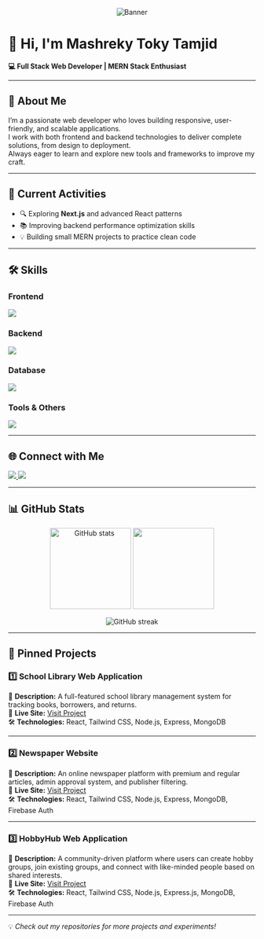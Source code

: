 <!-- Banner -->
<p align="center">
  <img src="https://i.ibb.co/fxDdk1s/github-banner.png" alt="Banner" />
</p>

# 👋 Hi, I'm Mashreky Toky Tamjid
**💻 Full Stack Web Developer | MERN Stack Enthusiast**

---

## 📌 About Me
I’m a passionate web developer who loves building responsive, user-friendly, and scalable applications.  
I work with both frontend and backend technologies to deliver complete solutions, from design to deployment.  
Always eager to learn and explore new tools and frameworks to improve my craft.  

---

## 🚀 Current Activities
- 🔍 Exploring **Next.js** and advanced React patterns  
- 📚 Improving backend performance optimization skills  
- 💡 Building small MERN projects to practice clean code  

---

## 🛠 Skills

### **Frontend**
<p>
  <img src="https://skillicons.dev/icons?i=html,css,tailwind,js,react" />
</p>

### **Backend**
<p>
  <img src="https://skillicons.dev/icons?i=nodejs,express" />
</p>

### **Database**
<p>
  <img src="https://skillicons.dev/icons?i=mongodb" />
</p>

### **Tools & Others**
<p>
  <img src="https://skillicons.dev/icons?i=git,github,vscode,netlify,vercel" />
</p>

---

## 🌐 Connect with Me
<p>
  <a href="https://github.com/prothush" target="_blank">
    <img src="https://skillicons.dev/icons?i=github" />
  </a>
  <a href="https://www.linkedin.com/in/prothush" target="_blank">
    <img src="https://skillicons.dev/icons?i=linkedin" />
  </a>
</p>

---

## 📊 GitHub Stats
<p align="center">
  <img src="https://github-readme-stats.vercel.app/api?username=prothush&show_icons=true&theme=tokyonight" alt="GitHub stats" height="165"/>
  <img src="https://github-readme-stats.vercel.app/api/top-langs/?username=prothush&layout=compact&theme=tokyonight" height="165"/>
</p>

<p align="center">
  <img src="https://github-readme-streak-stats.herokuapp.com/?user=prothush&theme=tokyonight" alt="GitHub streak" />
</p>

---

## 📌 Pinned Projects

### 1️⃣ School Library Web Application
📄 **Description:** A full-featured school library management system for tracking books, borrowers, and returns.  
🔗 **Live Site:** [Visit Project](https://schoollibrary.netlify.app/)  
🛠 **Technologies:** React, Tailwind CSS, Node.js, Express, MongoDB  

---

### 2️⃣ Newspaper Website
📄 **Description:** An online newspaper platform with premium and regular articles, admin approval system, and publisher filtering.  
🔗 **Live Site:** [Visit Project](https://thenationaltimes.netlify.app/)  
🛠 **Technologies:** React, Tailwind CSS, Node.js, Express, MongoDB, Firebase Auth  

---

### 3️⃣ HobbyHub Web Application
📄 **Description:** A community-driven platform where users can create hobby groups, join existing groups, and connect with like-minded people based on shared interests.  
🔗 **Live Site:** [Visit Project](https://hobbyhubs.netlify.app/)  
🛠 **Technologies:** React, Tailwind CSS, Node.js, Express.js, MongoDB, Firebase Auth  


---

💡 *Check out my repositories for more projects and experiments!*
